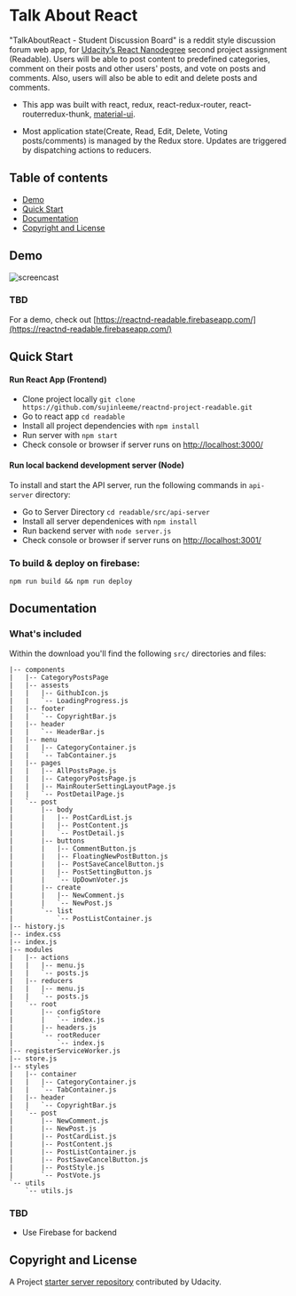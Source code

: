 # Talk About React 

"TalkAboutReact - Student Discussion Board" is a reddit style discussion forum web app, for [Udacity’s React Nanodegree](https://www.udacity.com/course/react-nanodegree--nd019) second project assignment (Readable). Users will be able to post content to predefined categories, comment on their posts and other users' posts, and vote on posts and comments. Also, users will also be able to edit and delete posts and comments.

* This app was built with react, redux, react-redux-router, react-routerredux-thunk, [material-ui](https://github.com/callemall/material-ui).

* Most application state(Create, Read, Edit, Delete, Voting posts/comments) is managed by the Redux store. Updates are triggered by dispatching actions to reducers.

## Table of contents
- [Demo](#demo)
- [Quick Start](#quick-start)
- [Documentation](#documentation)
- [Copyright and License](#copyright-and-license)

## Demo

![screencast](screencast.gif)


### TBD 
For a demo, check out [https://reactnd-readable.firebaseapp.com/](https://reactnd-readable.firebaseapp.com/)

## Quick Start
#### Run React App (Frontend)
* Clone project locally `git clone https://github.com/sujinleeme/reactnd-project-readable.git`
* Go to react app `cd readable`
* Install all project dependencies with `npm install`
* Run server with `npm start`
* Check console or browser if server runs on [http://localhost:3000/](http://localhost:3000/)


#### Run local backend development server (Node)
To install and start the API server, run the following commands in  `api-server` directory:

* Go to Server Directory `cd readable/src/api-server`
* Install all server dependenices with `npm install`
* Run backend server with `node server.js`
* Check console or browser if server runs on [http://localhost:3001/](http://localhost:3001/)

### To build & deploy on firebase:
```
npm run build && npm run deploy
```

## Documentation
### What's included
Within the download you'll find the following `src/` directories and files:
```
|-- components
|   |-- CategoryPostsPage
|   |-- assests
|   |   |-- GithubIcon.js
|   |   `-- LoadingProgress.js
|   |-- footer
|   |   `-- CopyrightBar.js
|   |-- header
|   |   `-- HeaderBar.js
|   |-- menu
|   |   |-- CategoryContainer.js
|   |   `-- TabContainer.js
|   |-- pages
|   |   |-- AllPostsPage.js
|   |   |-- CategoryPostsPage.js
|   |   |-- MainRouterSettingLayoutPage.js
|   |   `-- PostDetailPage.js
|   `-- post
|       |-- body
|       |   |-- PostCardList.js
|       |   |-- PostContent.js
|       |   `-- PostDetail.js
|       |-- buttons
|       |   |-- CommentButton.js
|       |   |-- FloatingNewPostButton.js
|       |   |-- PostSaveCancelButton.js
|       |   |-- PostSettingButton.js
|       |   `-- UpDownVoter.js
|       |-- create
|       |   |-- NewComment.js
|       |   `-- NewPost.js
|       `-- list
|           `-- PostListContainer.js
|-- history.js
|-- index.css
|-- index.js
|-- modules
|   |-- actions
|   |   |-- menu.js
|   |   `-- posts.js
|   |-- reducers
|   |   |-- menu.js
|   |   `-- posts.js
|   `-- root
|       |-- configStore
|       |   `-- index.js
|       |-- headers.js
|       `-- rootReducer
|           `-- index.js
|-- registerServiceWorker.js
|-- store.js
|-- styles
|   |-- container
|   |   |-- CategoryContainer.js
|   |   `-- TabContainer.js
|   |-- header
|   |   `-- CopyrightBar.js
|   `-- post
|       |-- NewComment.js
|       |-- NewPost.js
|       |-- PostCardList.js
|       |-- PostContent.js
|       |-- PostListContainer.js
|       |-- PostSaveCancelButton.js
|       |-- PostStyle.js
|       `-- PostVote.js
`-- utils
    `-- utils.js
```

### TBD
* Use Firebase for backend

## Copyright and License 
A Project [starter server repository](https://github.com/udacity/reactnd-project-readable-starter) contributed by Udacity.

